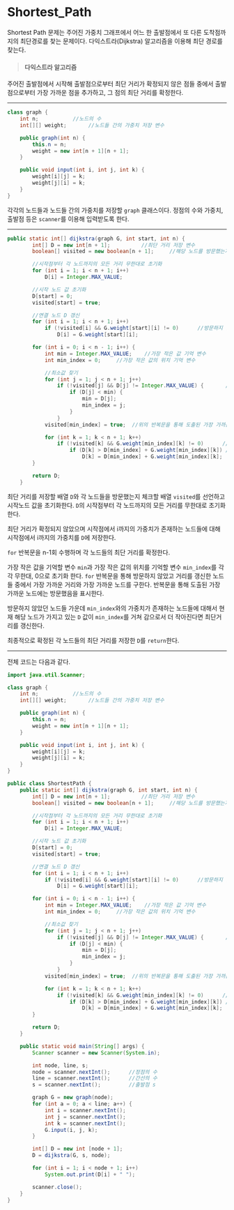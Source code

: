# Shortest_Path

Shortest Path 문제는 주어진 가중치 그래프에서 어느 한 출발점에서 또 다른 도착점까지의 최단경로를 찾는 문제이다.
다익스트라(Dijkstra) 알고리즘을 이용해 최단 경로를 찾는다.


> #### 다익스트라 알고리즘
주어진 출발점에서 시작해 출발점으로부터 최단 거리가 확정되지 않은 점들 중에서 출발점으로부터 가장 가까운 점을 추가하고, 그 점의 최단 거리를 확정한다.

-------


```java
class graph {
    int n;           //노드의 수
    int[][] weight;       //노드들 간의 가중치 저장 변수

    public graph(int n) {
        this.n = n;
        weight = new int[n + 1][n + 1];
    }

    public void input(int i, int j, int k) {
        weight[i][j] = k;
        weight[j][i] = k;
    }
}
```

각각의 노드들과 노드들 간의 가중치를 저장할 `graph` 클래스이다.
정점의 수와 가중치, 출발점 등은 `scanner`를 이용해 입력받도록 한다.


------

```java
public static int[] dijkstra(graph G, int start, int n) {
        int[] D = new int[n + 1];          //최단 거리 저장 변수
        boolean[] visited = new boolean[n + 1];     //해당 노드를 방문했는지 체크할 변수

        //시작점부터 각 노드까지의 모든 거리 무한대로 초기화
        for (int i = 1; i < n + 1; i++)
            D[i] = Integer.MAX_VALUE;

        //시작 노드 값 초기화
        D[start] = 0;
        visited[start] = true;

        //연결 노드 D 갱신
        for (int i = 1; i < n + 1; i++)
            if (!visited[i] && G.weight[start][i] != 0)      //방문하지 않았고 시작점에서 i까지의 가중치가 존재한다면, 거리 i에 시작점에서 i까지의 가중치 저장
                D[i] = G.weight[start][i];

        for (int i = 0; i < n - 1; i++) {
            int min = Integer.MAX_VALUE;    //가장 작은 값 기억 변수
            int min_index = 0;     //가장 작은 값의 위치 기억 변수

            //최소값 찾기
            for (int j = 1; j < n + 1; j++)
                if (!visited[j] && D[j] != Integer.MAX_VALUE) {       //방문하지 않았고 거리를 갱신한 노드들 중에서 가장 가까운 거리와 가장 가까운 노드를 구하기
                    if (D[j] < min) {
                        min = D[j];
                        min_index = j;
                    }
                }
            visited[min_index] = true;  //위의 반복문을 통해 도출된 가장 가까운 노드에 방문 표시

            for (int k = 1; k < n + 1; k++)
                if (!visited[k] && G.weight[min_index][k] != 0)      //방문하지 않았고 min_index와의 가중치가 존재하는 노드라면 (min_index에서 연결되어있어야 함)
                    if (D[k] > D[min_index] + G.weight[min_index][k]) //지금 그 노드가 가지고 있는 거리 값이 min_index와 가중치를 더한 값보다 크다면 최단거리 갱신
                        D[k] = D[min_index] + G.weight[min_index][k];
        }

        return D;
    }
```

최단 거리를 저장할 배열 `D`와 각 노드들을 방문했는지 체크할 배열 `visited`를 선언하고 시작노드 값을 초기화한다.
`D`의 시작점부터 각 노드까지의 모든 거리를 무한대로 초기화한다.

최단 거리가 확정되지 않았으며 시작점에서 i까지의 가중치가 존재하는 노드들에 대해 시작점에서 i까지의 가중치를 `D`에 저장한다.

`for` 반복문을 n-1회 수행하며 각 노드들의 최단 거리를 확정한다.

가장 작은 값을 기억할 변수 `min`과 가장 작은 값의 위치를 기억할 변수 `min_index`를 각각 무한대, 0으로 초기화 한다.
`for` 반복문을 통해 방문하지 않았고 거리를 갱신한 노드들 중에서 가장 가까운 거리와 가장 가까운 노드를 구한다.
반복문을 통해 도출된 가장 가까운 노드에는 방문했음을 표시한다.

방문하지 않았던 노드들 가운데 `min_index`와의 가중치가 존재하는 노드들에 대해서 현재 해당 노드가 가지고 있는 `D` 값이 `min_index`를 거쳐 감으로서 더 작아진다면 최단거리를 갱신한다.

최종적으로 확정된 각 노드들의 최단 거리를 저장한 `D`를 `return`한다.


------

전체 코드는 다음과 같다.
```java
import java.util.Scanner;

class graph {
    int n;           //노드의 수
    int[][] weight;       //노드들 간의 가중치 저장 변수

    public graph(int n) {
        this.n = n;
        weight = new int[n + 1][n + 1];
    }

    public void input(int i, int j, int k) {
        weight[i][j] = k;
        weight[j][i] = k;
    }
}

public class ShortestPath {
    public static int[] dijkstra(graph G, int start, int n) {
        int[] D = new int[n + 1];          //최단 거리 저장 변수
        boolean[] visited = new boolean[n + 1];     //해당 노드를 방문했는지 체크할 변수

        //시작점부터 각 노드까지의 모든 거리 무한대로 초기화
        for (int i = 1; i < n + 1; i++)
            D[i] = Integer.MAX_VALUE;

        //시작 노드 값 초기화
        D[start] = 0;
        visited[start] = true;

        //연결 노드 D 갱신
        for (int i = 1; i < n + 1; i++)
            if (!visited[i] && G.weight[start][i] != 0)      //방문하지 않았고 시작점에서 i까지의 가중치가 존재한다면, 거리 i에 시작점에서 i까지의 가중치 저장
                D[i] = G.weight[start][i];

        for (int i = 0; i < n - 1; i++) {
            int min = Integer.MAX_VALUE;    //가장 작은 값 기억 변수
            int min_index = 0;     //가장 작은 값의 위치 기억 변수

            //최소값 찾기
            for (int j = 1; j < n + 1; j++)
                if (!visited[j] && D[j] != Integer.MAX_VALUE) {       //방문하지 않았고 거리를 갱신한 노드들 중에서 가장 가까운 거리와 가장 가까운 노드를 구하기
                    if (D[j] < min) {
                        min = D[j];
                        min_index = j;
                    }
                }
            visited[min_index] = true;  //위의 반복문을 통해 도출된 가장 가까운 노드에 방문 표시

            for (int k = 1; k < n + 1; k++)
                if (!visited[k] && G.weight[min_index][k] != 0)      //방문하지 않았고 min_index와의 가중치가 존재하는 노드라면 (min_index에서 연결되어있어야 함)
                    if (D[k] > D[min_index] + G.weight[min_index][k]) //지금 그 노드가 가지고 있는 거리 값이 min_index와 가중치를 더한 값보다 크다면 최단거리 갱신
                        D[k] = D[min_index] + G.weight[min_index][k];
        }

        return D;
    }

    public static void main(String[] args) {
        Scanner scanner = new Scanner(System.in);

        int node, line, s;
        node = scanner.nextInt();      //정점의 수
        line = scanner.nextInt();      //간선의 수
        s = scanner.nextInt();         //출발점 s

        graph G = new graph(node);
        for (int a = 0; a < line; a++) {
            int i = scanner.nextInt();
            int j = scanner.nextInt();
            int k = scanner.nextInt();
            G.input(i, j, k);
        }

        int[] D = new int [node + 1];
        D = dijkstra(G, s, node);

        for (int i = 1; i < node + 1; i++)
            System.out.print(D[i] + " ");

        scanner.close();
    }
}
```